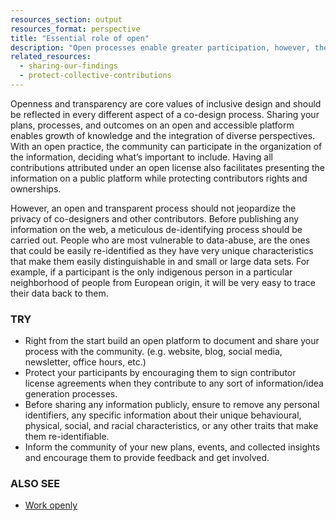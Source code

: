 ```yaml
---
resources_section: output
resources_format: perspective
title: "Essential role of open"
description: "Open processes enable greater participation, however, they should protect their participants’ privacy."
related_resources:
  - sharing-our-findings
  - protect-collective-contributions
---
```


Openness and transparency are core values of inclusive design and should be reflected in every different aspect of a co-design process. Sharing your plans, processes, and outcomes on an open and accessible platform enables growth of knowledge and the integration of diverse perspectives. With an open practice, the community can participate in the organization of the information, deciding what’s important to include. Having all contributions attributed under an open license also facilitates presenting the information on a public platform while protecting contributors rights and ownerships.


However, an open and transparent process should not jeopardize the privacy of co-designers and other contributors. Before publishing any information on the web, a meticulous de-identifying process should be carried out. People who are most vulnerable to data-abuse, are the ones that could be easily re-identified as they have very unique characteristics that make them easily distinguishable in and small or large data sets. For example, if a participant is the only indigenous person in a particular neighborhood of people from European origin, it will be very easy to trace their data back to them.

### TRY

- Right from the start build an open platform to document and share your process with the community. (e.g. website, blog, social media, newsletter, office hours, etc.)
- Protect your participants by encouraging them to sign contributor license agreements when they contribute to any sort of information/idea generation processes.
- Before sharing any information publicly, ensure to remove any personal identifiers, any specific information about their unique behavioural, physical, social, and racial characteristics, or any other traits that make them re-identifiable.
- Inform the community of your new plans, events, and collected insights and encourage them to provide feedback and get involved.


### ALSO SEE

- [Work openly](https://guide.inclusivedesign.ca/practices/WorkOpenly.html)
